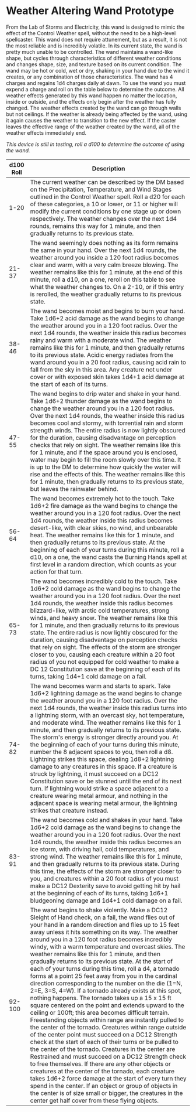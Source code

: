 # Weather Altering Wand Prototype

From the Lab of Storms and Electricity, this wand is designed to mimic the effect of the Control Weather spell, without the need to be a high-level spellcaster. This wand does not require attunement, but as a result, it is not the most reliable and is incredibly volatile. In its current state, the wand is pretty much unable to be controlled. The wand maintains a wand-like shape, but cycles through characteristics of different weather conditions and changes shape, size, and texture based on its current condition. The wand may be hot or cold, wet or dry, shaking in your hand due to the wind it creates, or any combination of those characteristics. The wand has 4 charges and regains 1d4 charges daily at dawn. To use the wand you must expend a charge and roll on the table below to determine the outcome. All weather effects generated by this wand happen no matter the location, inside or outside, and the effects only begin after the weather has fully changed. The weather effects created by the wand can go through walls but not ceilings. If the weather is already being affected by the wand, using it again causes the weather to transition to the new effect. If the caster leaves the effective range of the weather created by the wand, all of the weather effects immediately end.

*This device is still in testing, roll a d100 to determine the outcome of using the wand.*

| d100 Roll | Description |
|-----------|-------------|
| 1-20 | The current weather can be described by the DM based on the Precipitation, Temperature, and Wind Stages outlined in the Control Weather spell. Roll a d20 for each of these categories, a 10 or lower, or 11 or higher will modify the current conditions by one stage up or down respectively. The weather changes over the next 1d4 rounds, remains this way for 1 minute, and then gradually returns to its previous state. |
| 21-37 | The wand seemingly does nothing as its form remains the same in your hand. Over the next 1d4 rounds, the weather around you inside a 120 foot radius becomes clear and warm, with a very calm breeze blowing. The weather remains like this for 1 minute, at the end of this minute, roll a d10, on a one, reroll on this table to see what the weather changes to. On a 2-10, or if this entry is rerolled, the weather gradually returns to its previous state. |
| 38-46 | The wand becomes moist and begins to burn your hand. Take 1d6+2 acid damage as the wand begins to change the weather around you in a 120 foot radius. Over the next 1d4 rounds, the weather inside this radius becomes rainy and warm with a moderate wind. The weather remains like this for 1 minute, and then gradually returns to its previous state. Acidic energy radiates from the wand around you in a 20 foot radius, causing acid rain to fall from the sky in this area. Any creature not under cover or with exposed skin takes 1d4+1 acid damage at the start of each of its turns. |
| 47-55 | The wand begins to drip water and shake in your hand. Take 1d6+2 thunder damage as the wand begins to change the weather around you in a 120 foot radius. Over the next 1d4 rounds, the weather inside this radius becomes cool and stormy, with torrential rain and storm strength winds. The entire radius is now lightly obscured for the duration, causing disadvantage on perception checks that rely on sight. The weather remains like this for 1 minute, and if the space around you is enclosed, water may begin to fill the room slowly over this time. It is up to the DM to determine how quickly the water will rise and the effects of this. The weather remains like this for 1 minute, then gradually returns to its previous state, but leaves the rainwater behind. |
| 56-64 | The wand becomes extremely hot to the touch. Take 1d6+2 fire damage as the wand begins to change the weather around you in a 120 foot radius. Over the next 1d4 rounds, the weather inside this radius becomes desert-like, with clear skies, no wind, and unbearable heat. The weather remains like this for 1 minute, and then gradually returns to its previous state. At the beginning of each of your turns during this minute, roll a d10, on a one, the wand casts the Burning Hands spell at first level in a random direction, which counts as your action for that turn. |
| 65-73 | The wand becomes incredibly cold to the touch. Take 1d6+2 cold damage as the wand begins to change the weather around you in a 120 foot radius. Over the next 1d4 rounds, the weather inside this radius becomes blizzard-like, with arctic cold temperatures, strong winds, and heavy snow. The weather remains like this for 1 minute, and then gradually returns to its previous state. The entire radius is now lightly obscured for the duration, causing disadvantage on perception checks that rely on sight. The effects of the storm are stronger closer to you, causing each creature within a 20 foot radius of you not equipped for cold weather to make a DC 12 Constitution save at the beginning of each of its turns, taking 1d4+1 cold damage on a fail. |
| 74-82 | The wand becomes warm and starts to spark. Take 1d6+2 lightning damage as the wand begins to change the weather around you in a 120 foot radius. Over the next 1d4 rounds, the weather inside this radius turns into a lightning storm, with an overcast sky, hot temperature, and moderate wind. The weather remains like this for 1 minute, and then gradually returns to its previous state. The storm's energy is stronger directly around you. At the beginning of each of your turns during this minute, number the 8 adjacent spaces to you, then roll a d8. Lightning strikes this space, dealing 1d8+2 lightning damage to any creatures in this space. If a creature is struck by lightning, it must succeed on a DC12 Constitution save or be stunned until the end of its next turn. If lightning would strike a space adjacent to a creature wearing metal armour, and nothing in the adjacent space is wearing metal armour, the lightning strikes that creature instead. |
| 83-91 | The wand becomes cold and shakes in your hand. Take 1d6+2 cold damage as the wand begins to change the weather around you in a 120 foot radius. Over the next 1d4 rounds, the weather inside this radius becomes an ice storm, with driving hail, cold temperatures, and strong wind. The weather remains like this for 1 minute, and then gradually returns to its previous state. During this time, the effects of the storm are stronger closer to you, and creatures within a 20 foot radius of you must make a DC12 Dexterity save to avoid getting hit by hail at the beginning of each of its turns, taking 1d6+1 bludgeoning damage and 1d4+1 cold damage on a fail. |
| 92-100 | The wand begins to shake violently. Make a DC12 Sleight of Hand check, on a fail, the wand flies out of your hand in a random direction and flies up to 15 feet away unless it hits something on its way. The weather around you in a 120 foot radius becomes incredibly windy, with a warm temperature and overcast skies. The weather remains like this for 1 minute, and then gradually returns to its previous state. At the start of each of your turns during this time, roll a d4, a tornado forms at a point 25 feet away from you in the cardinal direction corresponding to the number on the die (1=N, 2=E, 3=S, 4=W). If a tornado already exists at this spot, nothing happens. The tornado takes up a 15 x 15 ft square centered on the point and extends upward to the ceiling or 100ft; this area becomes difficult terrain. Freestanding objects within range are instantly pulled to the center of the tornado. Creatures within range outside of the center point must succeed on a DC12 Strength check at the start of each of their turns or be pulled to the center of the tornado. Creatures in the center are Restrained and must succeed on a DC12 Strength check to free themselves. If there are any other objects or creatures at the center of the tornado, each creature takes 1d6+2 force damage at the start of every turn they spend in the center. If an object or group of objects in the center is of size small or bigger, the creatures in the center get half cover from these flying objects. |
